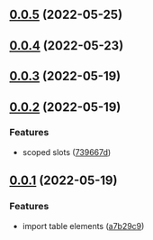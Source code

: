 ## [0.0.5](https://github.com/openweblabs/table-vue/compare/v0.0.4...v0.0.5) (2022-05-25)



## [0.0.4](https://github.com/openweblabs/table-vue/compare/v0.0.3...v0.0.4) (2022-05-23)



## [0.0.3](https://github.com/openweblabs/table-vue/compare/v0.0.2...v0.0.3) (2022-05-19)



## [0.0.2](https://github.com/openweblabs/table-vue/compare/v0.0.1...v0.0.2) (2022-05-19)


### Features

* scoped slots ([739667d](https://github.com/openweblabs/table-vue/commit/739667dbb251def70d58be579602f1122e21f508))



## [0.0.1](https://github.com/openweblabs/table-vue/compare/a7b29c9c89e0057c91c8ce0bcea2d5069dd09d23...v0.0.1) (2022-05-19)


### Features

* import table elements ([a7b29c9](https://github.com/openweblabs/table-vue/commit/a7b29c9c89e0057c91c8ce0bcea2d5069dd09d23))



